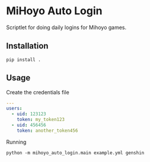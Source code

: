 # MiHoyo Auto Login

Scriptlet for doing daily logins for Mihoyo games.

## Installation

```shell
pip install .
```

## Usage

Create the credentials file

```yaml
---
users:
  - uid: 123123
    token: my_token123
  - uid: 456456
    token: another_token456
```

Running

[//]: <> (TODO update with console script)

```shell
python -m mihoyo_auto_login.main example.yml genshin
```
